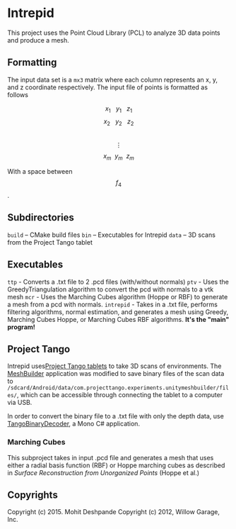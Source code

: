 # Intrepid
This project uses the Point Cloud Library (PCL) to analyze 3D data points and produce a mesh.

## Formatting
The input data set is a `mx3` matrix where each column represents an x, y, and z coordinate respectively. The input file of points is formatted as follows

$$ x_1~~~y_1~~~z_1 $$
$$ x_2~~~y_2~~~z_2 $$
&nbsp;&nbsp;&nbsp;&nbsp;&nbsp;&nbsp;&nbsp;&nbsp;&nbsp;$$ \vdots $$
$$ x_m~~y_m~~z_m  $$

With a space between $$ f_4 $$.

## Subdirectories

`build`			– CMake build files
`bin`			– Executables for Intrepid
`data`			– 3D scans from the Project Tango tablet

## Executables

`ttp` - Converts a .txt file to 2 .pcd files (with/without normals)
`ptv` - Uses the GreedyTriangulation algorithm to convert the pcd with normals to a vtk mesh
`mcr` - Uses the Marching Cubes algorithm (Hoppe or RBF) to generate a mesh from a pcd with normals.
`intrepid` - Takes in a .txt file, performs filtering algorithms, normal estimation, and generates a mesh using Greedy, Marching Cubes Hoppe, or Marching Cubes RBF algorithms. **It's the "main" program!** 

## Project Tango
Intrepid uses[Project Tango tablets](https://www.google.com/atap/project-tango/) to take 3D scans of environments. The [MeshBuilder](https://github.com/mohitd/tango-examples-unity) application was modified to save binary files of the scan data to `/sdcard/Android/data/com.projecttango.experiments.unitymeshbuilder/files/`, which can be accessible through connecting the tablet to a computer via USB.

In order to convert the binary file to a .txt file with only the depth data, use [TangoBinaryDecoder](https://github.com/mohitd/tangobinarydecoder), a Mono C# application.

### Marching Cubes 
This subproject takes in input .pcd file and generates a mesh that uses either a radial basis function (RBF) or Hoppe marching cubes as described in _Surface Reconstruction from Unorganized Points_ (Hoppe et al.)

## Copyrights
Copyright (c) 2015. Mohit Deshpande
Copyright (c) 2012, Willow Garage, Inc.
